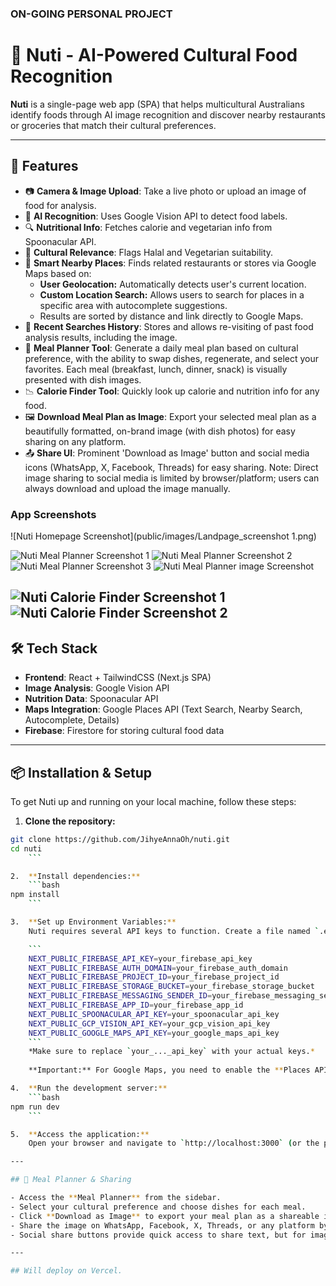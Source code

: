 ### ON-GOING PERSONAL PROJECT ###

# 🥗 Nuti - AI-Powered Cultural Food Recognition

**Nuti** is a single-page web app (SPA) that helps multicultural Australians identify foods through AI image recognition and discover nearby restaurants or groceries that match their cultural preferences.

---

## 🚀 Features

- 📷 **Camera & Image Upload**: Take a live photo or upload an image of food for analysis.
- 🧠 **AI Recognition**: Uses Google Vision API to detect food labels.
- 🔍 **Nutritional Info**: Fetches calorie and vegetarian info from Spoonacular API.
- 🕌 **Cultural Relevance**: Flags Halal and Vegetarian suitability.
- 📍 **Smart Nearby Places**: Finds related restaurants or stores via Google Maps based on:
    - **User Geolocation:** Automatically detects user's current location.
    - **Custom Location Search:** Allows users to search for places in a specific area with autocomplete suggestions.
    - Results are sorted by distance and link directly to Google Maps.
- 🔄 **Recent Searches History**: Stores and allows re-visiting of past food analysis results, including the image.
- 🥗 **Meal Planner Tool**: Generate a daily meal plan based on cultural preference, with the ability to swap dishes, regenerate, and select your favorites. Each meal (breakfast, lunch, dinner, snack) is visually presented with dish images.
- 📉 **Calorie Finder Tool**: Quickly look up calorie and nutrition info for any food.
- 🖼️ **Download Meal Plan as Image**: Export your selected meal plan as a beautifully formatted, on-brand image (with dish photos) for easy sharing on any platform.
- 📤 **Share UI**: Prominent 'Download as Image' button and social media icons (WhatsApp, X, Facebook, Threads) for easy sharing. Note: Direct image sharing to social media is limited by browser/platform; users can always download and upload the image manually.

### App Screenshots


![Nuti Homepage Screenshot](public/images/Landpage_screenshot 1.png)

![Nuti Meal Planner Screenshot 1](public/images/MealPlanner_screenshot_1.png)
![Nuti Meal Planner Screenshot 2](public/images/MealPlanner_screenshot_2.png)
![Nuti Meal Planner Screenshot 3](public/images/MealPlanner_screenshot_3.png)
![Nuti Meal Planner image Screenshot](public/images/Download_as_image_sample.png)

![Nuti Calorie Finder Screenshot 1](public/images/CalorieFinder_screenshot_1.png)
![Nuti Calorie Finder Screenshot 2](public/images/CalorieFinder_screenshot_2.png)
---

## 🛠️ Tech Stack

- **Frontend**: React + TailwindCSS (Next.js SPA)
- **Image Analysis**: Google Vision API
- **Nutrition Data**: Spoonacular API
- **Maps Integration**: Google Places API (Text Search, Nearby Search, Autocomplete, Details)
- **Firebase**: Firestore for storing cultural food data

---

## 📦 Installation & Setup

To get Nuti up and running on your local machine, follow these steps:

1.  **Clone the repository:**
```bash
git clone https://github.com/JihyeAnnaOh/nuti.git
cd nuti
    ```

2.  **Install dependencies:**
    ```bash
npm install
    ```

3.  **Set up Environment Variables:**
    Nuti requires several API keys to function. Create a file named `.env.local` in the root of the project and add the following:

    ```
    NEXT_PUBLIC_FIREBASE_API_KEY=your_firebase_api_key
    NEXT_PUBLIC_FIREBASE_AUTH_DOMAIN=your_firebase_auth_domain
    NEXT_PUBLIC_FIREBASE_PROJECT_ID=your_firebase_project_id
    NEXT_PUBLIC_FIREBASE_STORAGE_BUCKET=your_firebase_storage_bucket
    NEXT_PUBLIC_FIREBASE_MESSAGING_SENDER_ID=your_firebase_messaging_sender_id
    NEXT_PUBLIC_FIREBASE_APP_ID=your_firebase_app_id
    NEXT_PUBLIC_SPOONACULAR_API_KEY=your_spoonacular_api_key
    NEXT_PUBLIC_GCP_VISION_API_KEY=your_gcp_vision_api_key
    NEXT_PUBLIC_GOOGLE_MAPS_API_KEY=your_google_maps_api_key
    ```
    *Make sure to replace `your_..._api_key` with your actual keys.*
    
    **Important:** For Google Maps, you need to enable the **Places API** and **Maps JavaScript API** in your Google Cloud Console to obtain `NEXT_PUBLIC_GOOGLE_MAPS_API_KEY`.

4.  **Run the development server:**
    ```bash
npm run dev
    ```

5.  **Access the application:**
    Open your browser and navigate to `http://localhost:3000` (or the port indicated in your terminal).

---

## 🥗 Meal Planner & Sharing

- Access the **Meal Planner** from the sidebar.
- Select your cultural preference and choose dishes for each meal.
- Click **Download as Image** to export your meal plan as a shareable image (includes your selected dishes and their photos, styled to match the NUTI brand).
- Share the image on WhatsApp, Facebook, X, Threads, or any platform by uploading the downloaded image.
- Social share buttons provide quick access to share text, but for image sharing, use the download feature.

---

## Will deploy on Vercel. 